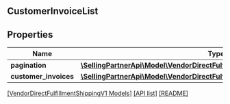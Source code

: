 ## CustomerInvoiceList

## Properties

Name | Type | Description | Notes
------------ | ------------- | ------------- | -------------
**pagination** | [**\SellingPartnerApi\Model\VendorDirectFulfillmentShippingV1\Pagination**](Pagination.md) |  | [optional]
**customer_invoices** | [**\SellingPartnerApi\Model\VendorDirectFulfillmentShippingV1\CustomerInvoice[]**](CustomerInvoice.md) |  | [optional]

[[VendorDirectFulfillmentShippingV1 Models]](../) [[API list]](../../Api) [[README]](../../../README.md)
